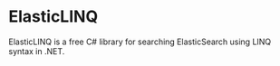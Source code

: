 # ElasticLINQ

ElasticLINQ is a free C# library for searching ElasticSearch using LINQ syntax in .NET.
